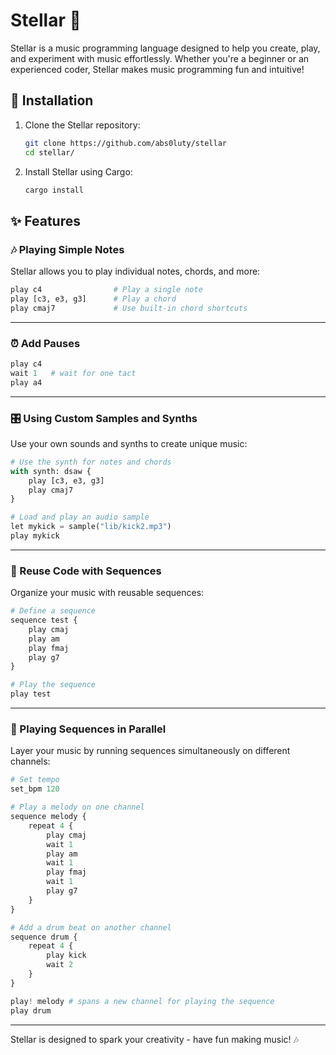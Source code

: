 # Stellar 🎵

Stellar is a music programming language designed to help you create, play, and experiment with music effortlessly. Whether you're a beginner or an experienced coder, Stellar makes music programming fun and intuitive!

## 🚀 Installation

1. Clone the Stellar repository:
   ```bash
   git clone https://github.com/abs0luty/stellar
   cd stellar/
   ```

2. Install Stellar using Cargo:
   ```bash
   cargo install
   ```

## ✨ Features

### 🎶 Playing Simple Notes
Stellar allows you to play individual notes, chords, and more:

```python
play c4                # Play a single note
play [c3, e3, g3]      # Play a chord
play cmaj7             # Use built-in chord shortcuts
```

---

### ⏰ Add Pauses

```python
play c4
wait 1   # wait for one tact
play a4
```

---

### 🎛️ Using Custom Samples and Synths
Use your own sounds and synths to create unique music:

```python
# Use the synth for notes and chords
with synth: dsaw {
    play [c3, e3, g3]
    play cmaj7
}

# Load and play an audio sample
let mykick = sample("lib/kick2.mp3")
play mykick
```

---

### 🔁 Reuse Code with Sequences
Organize your music with reusable sequences:

```python
# Define a sequence
sequence test {
    play cmaj
    play am
    play fmaj
    play g7
}

# Play the sequence
play test
```

---

### 🥁 Playing Sequences in Parallel
Layer your music by running sequences simultaneously on different channels:

```python
# Set tempo 
set_bpm 120

# Play a melody on one channel
sequence melody {
    repeat 4 {
        play cmaj
        wait 1
        play am
        wait 1
        play fmaj
        wait 1
        play g7
    }
}

# Add a drum beat on another channel
sequence drum {
    repeat 4 {
        play kick
        wait 2
    }
}

play! melody # spans a new channel for playing the sequence
play drum
```

---

Stellar is designed to spark your creativity - have fun making music! 🎶